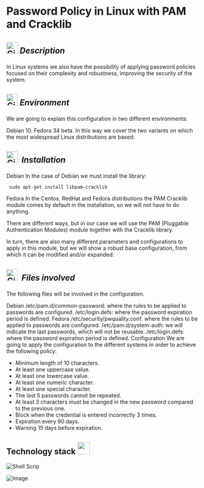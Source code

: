 # Password Policy in Linux with PAM and Cracklib

## <img src="https://media.giphy.com/media/W5eoZHPpUx9sapR0eu/giphy.gif" width="30px" alt="Git"/>&nbsp;<i><b>Description</b></i></p> 

In Linux systems we also have the possibility of applying password policies focused on their complexity and robustness, improving the security of the system.

## <img src="https://media.giphy.com/media/W5eoZHPpUx9sapR0eu/giphy.gif" width="30px" alt="Git"/>&nbsp;<i><b>Environment</b></i></p> 
We are going to explain this configuration in two different environments:

Debian 10.
Fedora 34 beta.
In this way we cover the two variants on which the most widespread Linux distributions are based.

## <img src="https://media.giphy.com/media/W5eoZHPpUx9sapR0eu/giphy.gif" width="30px" alt="Git"/>&nbsp;<i><b> Installation</b></i></p>
Debian
In the case of Debian we must install the library:
```Shell
 sudo apt-get install libpam-cracklib
```
Fedora
In the Centos, RedHat and Fedora distributions the PAM Cracklib module comes by default in the installation, so we will not have to do anything.


There are different ways, but in our case we will use the PAM (Pluggable Authentication Modules) module together with the Cracklib library.

In turn, there are also many different parameters and configurations to apply in this module, but we will show a robust base configuration, from which it can be modified and/or expanded.

## <img src="https://media.giphy.com/media/W5eoZHPpUx9sapR0eu/giphy.gif" width="30px" alt="Git"/>&nbsp;<i><b> Files involved</b></i></p>
The following files will be involved in the configuration.

Debian
/etc/pam.d/common-password: where the rules to be applied to passwords are configured.
/etc/login.defs: where the password expiration period is defined.
Fedora
/etc/security/pwquality.conf: where the rules to be applied to passwords are configured.
/etc/pam.d/system-auth: we will indicate the last passwords, which will not be reusable.
/etc/login.defs: where the password expiration period is defined.
Configuration
We are going to apply the configuration to the different systems in order to achieve the following policy:<br>

* Minimum length of 10 characters.<br>
* At least one uppercase value.<br>
* At least one lowercase value.<br>
* At least one numeric character.<br>
* At least one special character.<br>
* The last 5 passwords cannot be repeated.<br>
* At least 3 characters must be changed in the new password compared to the previous one.<br>
* Block when the credential is entered incorrectly 3 times.<br>
* Expiration every 90 days.<br>
* Warning 15 days before expiration.<br>

## <h2> Technology stack  <img src = "https://media2.giphy.com/media/QssGEmpkyEOhBCb7e1/giphy.gif?cid=ecf05e47a0n3gi1bfqntqmob8g9aid1oyj2wr3ds3mg700bl&rid=giphy.gif" width = 32px> </h2>

![Shell Scrip](https://img.shields.io/badge/bash_script-%23121011.svg?style=for-the-badge&logo=gnu-bash&logoColor=white)


![Image](https://github.com/user-attachments/assets/77286517-6b9e-4c58-bc8a-e6315863736a)







